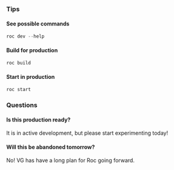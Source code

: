 ### Tips

#### See possible commands
```js
roc dev --help
```

#### Build for production
```js
roc build
```

#### Start in production
```js
roc start
```

### Questions

#### Is this production ready?

It is in active development, but please start experimenting today!

#### Will this be abandoned tomorrow?

No! VG has have a long plan for Roc going forward.
